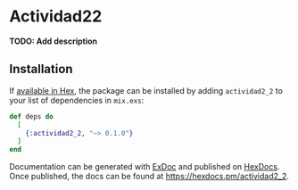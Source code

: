 # Actividad22

**TODO: Add description**

## Installation

If [available in Hex](https://hex.pm/docs/publish), the package can be installed
by adding `actividad2_2` to your list of dependencies in `mix.exs`:

```elixir
def deps do
  [
    {:actividad2_2, "~> 0.1.0"}
  ]
end
```

Documentation can be generated with [ExDoc](https://github.com/elixir-lang/ex_doc)
and published on [HexDocs](https://hexdocs.pm). Once published, the docs can
be found at <https://hexdocs.pm/actividad2_2>.

